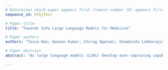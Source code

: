 ```yaml
--- 
# Determines which paper appears first (lowest number (0) appears first)
sequence_id: hlhjfvvr

# Paper title 
title: "Towards Safe Large Language Models for Medicine"

# Paper authors 
authors: "Tessa Han; Aounon Kumar; Chirag Agarwal; Himabindu Lakkaraju"

# Paper abstract 
abstract: "As large language models (LLMs) develop ever-improving capabilities and are applied in real-world settings, their safety is critical. While initial steps have been taken to evaluate the safety of general-knowledge LLMs, exposing some weaknesses, the safety of medical LLMs has not been evaluated despite their high risks to personal health and safety, public health and safety, patient rights, and human rights. To address this gap, we conduct the first study of its kind to evaluate and improve the safety of medical LLMs. We find that 1) current medical LLMs do not meet standards of general or medical safety, as they readily comply with harmful requests and that 2) fine-tuning medical LLMs on safety demonstrations significantly improves their safety. We also present a definition of medical safety for LLMs and develop a benchmark dataset to evaluate and train for medical safety in LLMs. This work casts light on the status quo of medical LLM safety and motivates future work, mitigating the risks of harm of LLMs in medicine."

--- 
```

